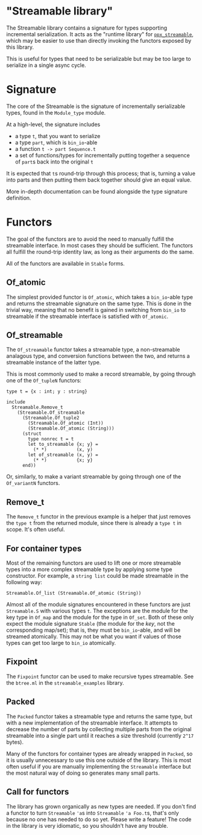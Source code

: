 "Streamable library"
====================

The Streamable library contains a signature for types supporting
incremental serialization. It acts as the "runtime library" for
[`ppx_streamable`](https://docpub/JD/p/ppx-streamable/cbb93649-c7e7-3075-a9ad-cd7a9ae1eabd),
which may be easier to use than directly invoking the functors exposed
by this library.

This is useful for types that need to be serializable but may be too large to
serialize in a single async cycle.

Signature
=========
The core of the Streamable is the signature of incrementally
serializable types, found in the `Module_type` module.

At a high-level, the signature includes

* a type `t`, that you want to serialize
* a type `part`, which is `bin_io`-able
* a function `t -> part Sequence.t`
* a set of functions/types for incrementally putting together a sequence of
  `part`s back into the original `t`

It is expected that `t`s round-trip through this process; that is, turning a
value into parts and then putting them back together should give an equal value.

More in-depth documentation can be found alongside the type signature
definition.

Functors
========
The goal of the functors are to avoid the need to manually fulfill the
streamable interface. In most cases they should be sufficient. The functors all
fulfill the round-trip identity law, as long as their arguments do the same.

All of the functors are available in `Stable` forms.

Of_atomic
---------
The simplest provided functor is `Of_atomic`, which takes a `bin_io`-able type and
returns the streamable signature on the same type. This is done in the trivial
way, meaning that no benefit is gained in switching from `bin_io` to streamable
if the streamable interface is satisfied with `Of_atomic`.

Of_streamable
-------------
The `Of_streamable` functor takes a streamable type, a non-streamable analagous
type, and conversion functions between the two, and returns a streamable
instance of the latter type.

This is most commonly used to make a record streamable, by going through one of
the `Of_tupleN` functors:

```
type t = {x : int; y : string}

include
  Streamable.Remove_t
    (Streamable.Of_streamable
      (Streamable.Of_tuple2
        (Streamable.Of_atomic (Int))
        (Streamable.Of_atomic (String)))
      (struct
        type nonrec t = t
        let to_streamable {x; y} =
          (* *)           (x, y)
        let of_streamable (x, y) =
          (* *)           {x; y}
      end))
```

Or, similarly, to make a variant streamable by going through one of the
`Of_variantN` functors.

Remove_t
----------
The `Remove_t` functor in the previous example is a helper that just
removes the `type t` from the returned module, since there is already
a `type t` in scope.  It's often useful.

For container types
-------------------
Most of the remaining functors are used to lift one or more streamable types
into a more complex streamable type by applying some type constructor. For
example, a `string list` could be made streamable in the following way:

```
Streamable.Of_list (Streamable.Of_atomic (String))
```

Almost all of the module signatures encountered in these functors are just
`Streamable.S` with various types `t`. The exceptions are the module for the key
type in `Of_map` and the module for the type in `Of_set`. Both of these only
expect the module signature `Stable` (the module for the _key_, not the
corresponding map/set); that is, they must be `bin_io`-able, and will be streamed
atomically. This may not be what you want if values of those types can get too
large to `bin_io` atomically.

Fixpoint
--------
The `Fixpoint` functor can be used to make recursive types streamable. See the
`btree.ml` in the `streamable_examples` library.

Packed
------
The `Packed` functor takes a streamable type and returns the same type, but with
a new implementation of the streamable interface. It attempts to decrease the
number of parts by collecting multiple parts from the original streamable into a
single part until it reaches a size threshold (currently `2^17` bytes).

Many of the functors for container types are already wrapped in `Packed`, so it
is usually unnecessary to use this one outside of the library. This is most
often useful if you are manually implementing the `Streamable` interface but the
most natural way of doing so generates many small parts.

Call for functors
-----------------
The library has grown organically as new types are needed.  If you
don't find a functor to turn `Streamable` `'a`s into `Streamable`  `'a
Foo.t`s, that's only because no one has needed to do so yet.  Please
write a feature!  The code in the library is very idiomatic, so you
shouldn't have any trouble.
